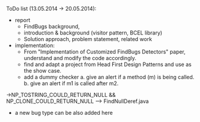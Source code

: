 ToDo list (13.05.2014 -> 20.05.2014):

- report
  - FindBugs background, 
  - introduction & background (visitor pattern, BCEL library)
  - Solution approach, problem statement, related work
- implementation:
  - From "Implementation of Customized FindBugs Detectors" paper, understand and modify the code accordingly.
  - find and adapt a project from Head First Design Patterns and use as the show case. 
  - add a dummy checker
    a. give an alert if a method (m) is being called.
    b. give an alert if m1 is called after m2.


->NP_TOSTRING_COULD_RETURN_NULL && NP_CLONE_COULD_RETURN_NULL --> FindNullDeref.java
  - a new bug type can be also added here
